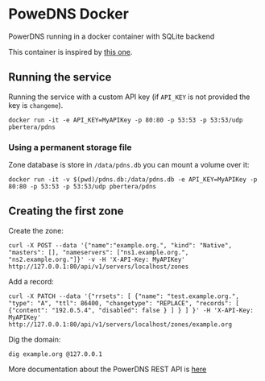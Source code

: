 # PoweDNS Docker

PowerDNS running in a docker container with SQLite backend

This container is inspired by [this one](https://github.com/renan/powerdns-docker).

## Running the service

Running the service with a custom API key (if `API_KEY` is not provided the key is `changeme`).

```
docker run -it -e API_KEY=MyAPIKey -p 80:80 -p 53:53 -p 53:53/udp pbertera/pdns
```

### Using a permanent storage file

Zone database is store in `/data/pdns.db` you can mount a volume over it:

```
docker run -it -v $(pwd)/pdns.db:/data/pdns.db -e API_KEY=MyAPIKey -p 80:80 -p 53:53 -p 53:53/udp pbertera/pdns
```

## Creating the first zone

Create the zone:

```
curl -X POST --data '{"name":"example.org.", "kind": "Native", "masters": [], "nameservers": ["ns1.example.org.", "ns2.example.org."]}' -v -H 'X-API-Key: MyAPIKey' http://127.0.0.1:80/api/v1/servers/localhost/zones
```

Add a record:

```
curl -X PATCH --data '{"rrsets": [ {"name": "test.example.org.", "type": "A", "ttl": 86400, "changetype": "REPLACE", "records": [ {"content": "192.0.5.4", "disabled": false } ] } ] }' -H 'X-API-Key: MyAPIKey' http://127.0.0.1:80/api/v1/servers/localhost/zones/example.org
```

Dig the domain:

```
dig example.org @127.0.0.1
```

More documentation about the PowerDNS REST API is [here](https://doc.powerdns.com/md/httpapi/README/)
